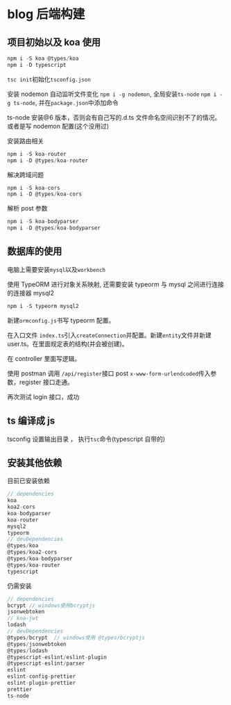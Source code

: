 # blog 后端构建

## 项目初始以及 koa 使用

```js
npm i -S koa @types/koa
npm i -D typescript
```

`tsc init`初始化`tsconfig.json`

安装 nodemon 自动监听文件变化 `npm i -g nodemon`, 全局安装`ts-node` `npm i -g ts-node`, 并在`package.json`中添加命令

ts-node 安装@6 版本，否则会有自己写的.d.ts 文件命名空间识别不了的情况。或者是写 nodemon 配置(这个没用过)

安装路由相关

```js
npm i -S koa-router
npm i -D @types/koa-router
```

解决跨域问题

```js
npm i -S koa-cors
npm i -D @types/koa-cors
```

解析 post 参数

```js
npm i -S koa-bodyparser
npm i -D @types/koa-bodyparser
```

## 数据库的使用

电脑上需要安装`mysql`以及`workbench`

使用 TypeORM 进行对象关系映射, 还需要安装 typeorm 与 mysql 之间进行连接的连接器 mysql2

```js
npm i -S typeorm mysql2
```

新建`ormconfig.js`书写 typeorm 配置。

在入口文件 `index.ts`引入`createConnection`并配置。新建`entity`文件并新建 user.ts。在里面规定表的结构(并会被创建)。

在 controller 里面写逻辑。

使用 postman 调用 `/api/register`接口 post `x-www-form-urlendcoded`传入参数，register 接口走通。

再次测试 login 接口，成功

## ts 编译成 js

tsconfig 设置输出目录 ， 执行`tsc`命令(typescript 自带的)

## 安装其他依赖

目前已安装依赖

```js
// dependencies
koa
koa2-cors
koa-bodyparser
koa-router
mysql2
typeorm
// devDependencies
@types/koa
@types/koa2-cors
@types/koa-bodyparser
@types/koa-router
typescript
```

仍需安装

```js
// dependencies
bcrypt // windows使用bcryptjs
jsonwebtoken
// koa-jwt
lodash
// devDependencies
@types/bcrypt  // windows使用 @types/bcryptjs
@types/jsonwebtoken
@types/lodash
@typescript-eslint/eslint-plugin
@typescript-eslint/parser
eslint
eslint-config-prettier
eslint-plugin-prettier
prettier
ts-node
```
